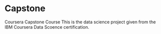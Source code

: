# Capstone
Coursera Capstone Course
This is the data science project given from the IBM Coursera Data Scoence certification. 
